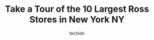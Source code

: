 ---
layout: ampstory
image: https://i0.wp.com/www.depkes.org/wp-content/uploads/2023/06/ross-0-in-new-york-ny-1685964962.jpeg?resize=640,853
author: techidn
featured: false
description: Discover the impressive array of Ross options in New York NY, where you can find 10 of the largest Ross establishments in the area. From renowned classics to hidden gems, New York NY offers 
title: Take a Tour of the 10 Largest Ross Stores in New York NY
cover:
   title: Take a Tour of the 10 Largest Ross Stores in New York NY
   subtitle: Rickpate
   background: https://www.depkes.org/wp-content/uploads/2023/06/ross-0-in-new-york-ny-1685964962.jpeg

pages: 
 - layout: thirds
   top: <h1>#1 Ross Dress for Less</h1>
   bottom: "<p>I always find great little surprises here. Nice variety of home and housewares. The store is usually pretty clean and the prices are fantastic.  I definitely recommend th</p>"
   background: https://www.depkes.org/wp-content/uploads/2023/06/ross-1-in-new-york-ny-1685964963.jpeg
   backgroundblur: true
 - layout: thirds
   top: <h1>#2 Ross Dress for Less</h1>
   bottom: "<p>3371 US-1, Lawrenceville, NJ 08648, United States</p>"
   background: https://www.depkes.org/wp-content/uploads/2023/06/ross-2-in-new-york-ny-1685964963.jpeg
   cta:
      link: https://www.depkes.org/blog/take-a-tour-of-the-10-largest-ross-stores-in-new-york-ny/
      text: Take a Tour of the 10 Largest Ross Stores in New York NY
 - layout: thirds
   top: <h1>#3 Ross Dress for Less</h1>
   bottom: "<p>440 US-130, East Windsor, NJ 08520, United States</p>"
   background: https://www.depkes.org/wp-content/uploads/2023/06/ross-3-in-new-york-ny-1685964963.jpeg
   cta:
      link: https://www.depkes.org/blog/take-a-tour-of-the-10-largest-ross-stores-in-new-york-ny/
      text: Take a Tour of the 10 Largest Ross Stores in New York NY
 - layout: thirds
   top: <h1>#4 Ross Metals Corp.</h1>
   bottom: "<p>54 W 47th St, New York, NY 10036, United States</p>"
   background: https://images.unsplash.com/photo-1527066579998-dbbae57f45ce?ixlib=rb-4.0.3&ixid=MnwxMjA3fDB8MHxwaG90by1wYWdlfHx8fGVufDB8fHx8&auto=format&fit=crop&w=640&h=853&q=80
   cta:
      link: https://www.depkes.org/blog/take-a-tour-of-the-10-largest-ross-stores-in-new-york-ny/
      text: Take a Tour of the 10 Largest Ross Stores in New York NY
 - layout: thirds
   top: <h1>#5 Kathryn R. Ross, M.D.</h1>
   bottom: "<p>40 Worth St Suite 402, New York, NY 10013, United States</p>"
   background: https://images.unsplash.com/photo-1496096265110-f83ad7f96608?ixlib=rb-4.0.3&ixid=MnwxMjA3fDB8MHxwaG90by1wYWdlfHx8fGVufDB8fHx8&auto=format&fit=crop&w=640&h=853&q=80
   cta:
      link: https://www.depkes.org/blog/take-a-tour-of-the-10-largest-ross-stores-in-new-york-ny/
      text: Take a Tour of the 10 Largest Ross Stores in New York NY
 - layout: thirds
   top: <h1>#6 Ross Street Grocery</h1>
   bottom: "<p>185 Ross St, Brooklyn, NY 11211, United States</p>"
   background: https://images.unsplash.com/photo-1510906594845-bc082582c8cc?ixlib=rb-4.0.3&ixid=MnwxMjA3fDB8MHxwaG90by1wYWdlfHx8fGVufDB8fHx8&auto=format&fit=crop&w=640&h=853&q=80
   cta:
      link: https://www.depkes.org/blog/take-a-tour-of-the-10-largest-ross-stores-in-new-york-ny/
      text: Take a Tour of the 10 Largest Ross Stores in New York NY
 - layout: thirds
   top: <h1>#7 Reinstein Ross</h1>
   bottom: "<p>21 E 67th St, New York, NY 10065, United States</p>"
   background: https://plus.unsplash.com/premium_photo-1664640458616-3c74f8cb4589?ixlib=rb-4.0.3&ixid=MnwxMjA3fDB8MHxwaG90by1wYWdlfHx8fGVufDB8fHx8&auto=format&fit=crop&w=640&h=853&q=80
   cta:
      link: https://www.depkes.org/blog/take-a-tour-of-the-10-largest-ross-stores-in-new-york-ny/
      text: Take a Tour of the 10 Largest Ross Stores in New York NY
 - layout: thirds
   middle: Continue reading...
   background: https://images.unsplash.com/photo-1533998839656-76f5e4b2bccb?ixlib=rb-4.0.3&ixid=MnwxMjA3fDB8MHxwaG90by1wYWdlfHx8fGVufDB8fHx8&auto=format&fit=crop&w=640&h=853&q=80
   cta:
      link: https://www.depkes.org/blog/take-a-tour-of-the-10-largest-ross-stores-in-new-york-ny/
      text: Take a Tour of the 10 Largest Ross Stores in New York NY
      
---